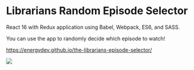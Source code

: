 # Librarians Random Episode Selector

React 16 with Redux application using Babel, Webpack, ES6, and SASS. 

You can use the app to randomly decide which episode to watch!

https://energydev.github.io/the-librarians-episode-selector/

<img src="https://energydev.github.io/images/ReadMe/LibsEpsMobile.JPG"/>